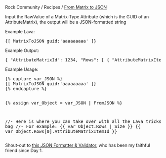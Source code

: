 Rock Community / Recipes / [From Matrix to JSON](https://community.rockrms.com/recipes/425/from-matrix-to-json)

<p>Input the RawValue of a Matrix-Type Attribute (which is the GUID of an AttributeMatrix), the output will be a JSON-formatted string</p>

<p>Example Lava:</p>
<pre>{[ MatrixToJSON guid:'aaaaaaaaa' ]}</pre>

<p>Example Output:</p>
<pre>{ "AttributeMatrixId": 1234, "Rows": [ { "AttributeMatrixItemId": 1001, "Attribute_Key_A": "Attribute_Value_A1", "Attribute_Key_B": "Attribute_Value_B1", "Attribute_Key_C": "Attribute_Value_C1", "Attribute_Key_D": "Attribute_Value_D1" }, { "AttributeMatrixItemId": 1002, "Attribute_Key_A": "Attribute_Value_A2", "Attribute_Key_B": "Attribute_Value_B2", "Attribute_Key_C": "Attribute_Value_C2", "Attribute_Key_D": "Attribute_Value_D2"}, { "AttributeMatrixItemId": 1003, "Attribute_Key_A": "Attribute_Value_A3", "Attribute_Key_B": "Attribute_Value_B3", "Attribute_Key_C": "Attribute_Value_C3", "Attribute_Key_D": "Attribute_Value_D3"} ] }</pre>

<p>Example Usage:</p>
<pre>
{% capture var_JSON %}
{[ MatrixToJSON guid:'aaaaaaaaa' ]}
{% endcapture %}

{% assign var_Object = var_JSON | FromJSON %}

//- Here is where you can take over with all the Lava tricks in your bag
//- For example:
{{ var_Object.Rows | Size }}
{{ var_Object.Rows[0].AttributeMatrixItemId }}
</pre>

<p>Shout-out to <a href="https://jsonformatter.curiousconcept.com/#" target="_blank">this JSON Formatter &amp; Validator</a>, who has been my faithful friend since Day 1.</p>